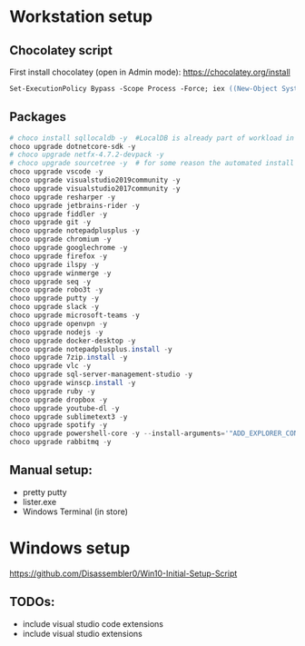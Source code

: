 # Workstation setup

## Chocolatey script
First install chocolatey (open in Admin mode):
<https://chocolatey.org/install>
``` ps
Set-ExecutionPolicy Bypass -Scope Process -Force; iex ((New-Object System.Net.WebClient).DownloadString('https://chocolatey.org/install.ps1'))
```

## Packages

``` powershell
# choco install sqllocaldb -y  #LocalDB is already part of workload in Visual studio, and there can be version mismatch
choco upgrade dotnetcore-sdk -y
# choco upgrade netfx-4.7.2-devpack -y
# choco upgrade sourcetree -y  # for some reason the automated install is not working (maybe the required login from atlassian)
choco upgrade vscode -y
choco upgrade visualstudio2019community -y
choco upgrade visualstudio2017community -y
choco upgrade resharper -y
choco upgrade jetbrains-rider -y
choco upgrade fiddler -y
choco upgrade git -y 
choco upgrade notepadplusplus -y
choco upgrade chromium -y
choco upgrade googlechrome -y
choco upgrade firefox -y
choco upgrade ilspy -y
choco upgrade winmerge -y
choco upgrade seq -y
choco upgrade robo3t -y
choco upgrade putty -y
choco upgrade slack -y
choco upgrade microsoft-teams -y
choco upgrade openvpn -y
choco upgrade nodejs -y
choco upgrade docker-desktop -y
choco upgrade notepadplusplus.install -y
choco upgrade 7zip.install -y
choco upgrade vlc -y
choco upgrade sql-server-management-studio -y
choco upgrade winscp.install -y
choco upgrade ruby -y
choco upgrade dropbox -y
choco upgrade youtube-dl -y
choco upgrade sublimetext3 -y
choco upgrade spotify -y
choco upgrade powershell-core -y --install-arguments='"ADD_EXPLORER_CONTEXT_MENU_OPENPOWERSHELL=1 REGISTER_MANIFEST=1 ENABLE_PSREMOTING=1"'
choco upgrade rabbitmq -y
```

## Manual setup:
- pretty putty
- lister.exe
- Windows Terminal (in store)

# Windows setup
https://github.com/Disassembler0/Win10-Initial-Setup-Script

## TODOs:
- include visual studio code extensions
- include visual studio extensions